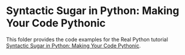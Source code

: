 # Syntactic Sugar in Python: Making Your Code Pythonic

This folder provides the code examples for the Real Python tutorial [Syntactic Sugar in Python: Making Your Code Pythonic](https://realpython.com/python-syntactic-sugar/).
